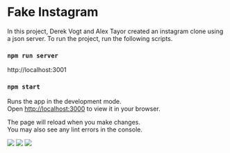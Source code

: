 # Fake Instagram

In this project, Derek Vogt and Alex Tayor created an instagram clone using a json server. To run the project, run the following scripts.

### `npm run server`

http://localhost:3001

### `npm start`

Runs the app in the development mode.\
Open [http://localhost:3000](http://localhost:3000) to view it in your browser.

The page will reload when you make changes.\
You may also see any lint errors in the console.

<img src="https://i.gyazo.com/aa32df27aea782c81187373ce9bb0e95.jpg"/>
<img src="https://i.gyazo.com/a2bf462aac5246db3476977e7919351d.jpg"/>
<img src="https://i.gyazo.com/7050e5fc1a2b3d85368e64ee8e0b4f5a.jpg"/>


